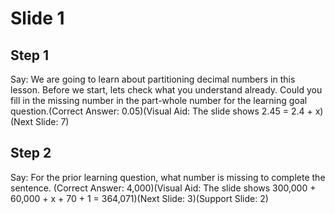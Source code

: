 # Slide 1

## Step 1

Say: We are going to learn about partitioning decimal numbers in this lesson. Before we start, lets check what you understand already. Could you fill in the missing number in the part-whole number for the learning goal question.(Correct Answer: 0.05)(Visual Aid: The slide shows 2.45 = 2.4 + x)(Next Slide: 7)

## Step 2

Say: For the prior learning question, what number is missing to complete the sentence. (Correct Answer: 4,000)(Visual Aid: The slide shows 300,000 + 60,000 + x + 70 + 1 = 364,071)(Next Slide: 3)(Support Slide: 2)
